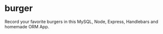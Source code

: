 # burger
Record your favorite burgers in this MySQL, Node, Express, Handlebars and homemade ORM App.

